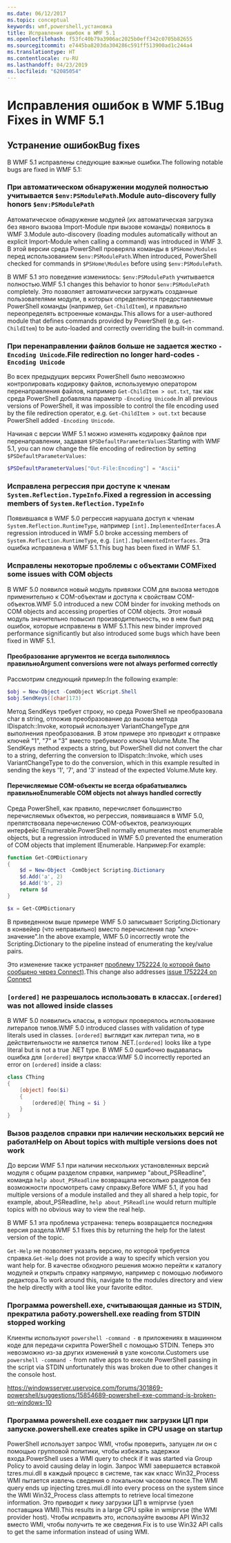```yaml
---
ms.date: 06/12/2017
ms.topic: conceptual
keywords: wmf,powershell,установка
title: Исправления ошибок в WMF 5.1
ms.openlocfilehash: f53fc40b79a3906ac2025b0eff342c0705b82655
ms.sourcegitcommit: e7445ba8203da304286c591ff513900ad1c244a4
ms.translationtype: HT
ms.contentlocale: ru-RU
ms.lasthandoff: 04/23/2019
ms.locfileid: "62085054"
---
```

# <a name="bug-fixes-in-wmf-51"></a><span data-ttu-id="ca60d-103">Исправления ошибок в WMF 5.1</span><span class="sxs-lookup"><span data-stu-id="ca60d-103">Bug Fixes in WMF 5.1</span></span>

## <a name="bug-fixes"></a><span data-ttu-id="ca60d-104">Устранение ошибок</span><span class="sxs-lookup"><span data-stu-id="ca60d-104">Bug fixes</span></span>

<span data-ttu-id="ca60d-105">В WMF 5.1 исправлены следующие важные ошибки.</span><span class="sxs-lookup"><span data-stu-id="ca60d-105">The following notable bugs are fixed in WMF 5.1:</span></span>

### <a name="module-auto-discovery-fully-honors-envpsmodulepath"></a><span data-ttu-id="ca60d-106">При автоматическом обнаружении модулей полностью учитывается `$env:PSModulePath`.</span><span class="sxs-lookup"><span data-stu-id="ca60d-106">Module auto-discovery fully honors `$env:PSModulePath`</span></span>

<span data-ttu-id="ca60d-107">Автоматическое обнаружение модулей (их автоматическая загрузка без явного вызова Import-Module при вызове команды) появилось в WMF 3.</span><span class="sxs-lookup"><span data-stu-id="ca60d-107">Module auto-discovery (loading modules automatically without an explicit Import-Module when calling a command) was introduced in WMF 3.</span></span>
<span data-ttu-id="ca60d-108">В этой версии среда PowerShell проверяла команды в `$PSHome\Modules` перед использованием `$env:PSModulePath`.</span><span class="sxs-lookup"><span data-stu-id="ca60d-108">When introduced, PowerShell checked for commands in `$PSHome\Modules` before using `$env:PSModulePath`.</span></span>

<span data-ttu-id="ca60d-109">В WMF 5.1 это поведение изменилось: `$env:PSModulePath` учитывается полностью.</span><span class="sxs-lookup"><span data-stu-id="ca60d-109">WMF 5.1 changes this behavior to honor `$env:PSModulePath` completely.</span></span>
<span data-ttu-id="ca60d-110">Это позволяет автоматически загружать созданные пользователями модули, в которых определяются предоставляемые PowerShell команды (например, `Get-ChildItem`), и правильно переопределять встроенные команды.</span><span class="sxs-lookup"><span data-stu-id="ca60d-110">This allows for a user-authored module that defines commands provided by PowerShell (e.g. `Get-ChildItem`) to be auto-loaded and correctly overriding the built-in command.</span></span>

### <a name="file-redirection-no-longer-hard-codes--encoding-unicode"></a><span data-ttu-id="ca60d-111">При перенаправлении файлов больше не задается жестко `-Encoding Unicode`.</span><span class="sxs-lookup"><span data-stu-id="ca60d-111">File redirection no longer hard-codes `-Encoding Unicode`</span></span>

<span data-ttu-id="ca60d-112">Во всех предыдущих версиях PowerShell было невозможно контролировать кодировку файлов, используемую оператором перенаправления файлов, например `Get-ChildItem > out.txt`, так как среда PowerShell добавляла параметр `-Encoding Unicode`.</span><span class="sxs-lookup"><span data-stu-id="ca60d-112">In all previous versions of PowerShell, it was impossible to control the file encoding used by the file redirection operator, e.g. `Get-ChildItem > out.txt` because PowerShell added `-Encoding Unicode`.</span></span>

<span data-ttu-id="ca60d-113">Начиная с версии WMF 5.1 можно изменять кодировку файлов при перенаправлении, задавая `$PSDefaultParameterValues`:</span><span class="sxs-lookup"><span data-stu-id="ca60d-113">Starting with WMF 5.1, you can now change the file encoding of redirection by setting `$PSDefaultParameterValues`:</span></span>

```powershell
$PSDefaultParameterValues["Out-File:Encoding"] = "Ascii"
```

### <a name="fixed-a-regression-in-accessing-members-of-systemreflectiontypeinfo"></a><span data-ttu-id="ca60d-114">Исправлена регрессия при доступе к членам `System.Reflection.TypeInfo`.</span><span class="sxs-lookup"><span data-stu-id="ca60d-114">Fixed a regression in accessing members of `System.Reflection.TypeInfo`</span></span>

<span data-ttu-id="ca60d-115">Появившаяся в WMF 5.0 регрессия нарушала доступ к членам `System.Reflection.RuntimeType`, например `[int].ImplementedInterfaces`.</span><span class="sxs-lookup"><span data-stu-id="ca60d-115">A regression introduced in WMF 5.0 broke accessing members of `System.Reflection.RuntimeType`, e.g. `[int].ImplementedInterfaces`.</span></span>
<span data-ttu-id="ca60d-116">Эта ошибка исправлена в WMF 5.1.</span><span class="sxs-lookup"><span data-stu-id="ca60d-116">This bug has been fixed in WMF 5.1.</span></span>


### <a name="fixed-some-issues-with-com-objects"></a><span data-ttu-id="ca60d-117">Исправлены некоторые проблемы с объектами COM</span><span class="sxs-lookup"><span data-stu-id="ca60d-117">Fixed some issues with COM objects</span></span>

<span data-ttu-id="ca60d-118">В WMF 5.0 появился новый модуль привязки COM для вызова методов применительно к COM-объектам и доступа к свойствам COM-объектов.</span><span class="sxs-lookup"><span data-stu-id="ca60d-118">WMF 5.0 introduced a new COM binder for invoking methods on COM objects and accessing properties of COM objects.</span></span>
<span data-ttu-id="ca60d-119">Этот новый модуль значительно повысил производительность, но в нем был ряд ошибок, которые исправлены в WMF 5.1.</span><span class="sxs-lookup"><span data-stu-id="ca60d-119">This new binder improved performance significantly but also introduced some bugs which have been fixed in WMF 5.1.</span></span>

#### <a name="argument-conversions-were-not-always-performed-correctly"></a><span data-ttu-id="ca60d-120">Преобразование аргументов не всегда выполнялось правильно</span><span class="sxs-lookup"><span data-stu-id="ca60d-120">Argument conversions were not always performed correctly</span></span>

<span data-ttu-id="ca60d-121">Рассмотрим следующий пример:</span><span class="sxs-lookup"><span data-stu-id="ca60d-121">In the following example:</span></span>

```powershell
$obj = New-Object -ComObject WScript.Shell
$obj.SendKeys([char]173)
```

<span data-ttu-id="ca60d-122">Метод SendKeys требует строку, но среда PowerShell не преобразовала char в string, отложив преобразование до вызова метода IDispatch::Invoke, который использует VariantChangeType для выполнения преобразования. В этом примере это приводит к отправке ключей "1", "7" и "3" вместо требуемого ключа Volume.Mute.</span><span class="sxs-lookup"><span data-stu-id="ca60d-122">The SendKeys method expects a string, but PowerShell did not convert the char to a string, deferring the conversion to IDispatch::Invoke, which uses VariantChangeType to do the conversion, which in this example resulted in sending the keys '1', '7', and '3' instead of the expected Volume.Mute key.</span></span>

#### <a name="enumerable-com-objects-not-always-handled-correctly"></a><span data-ttu-id="ca60d-123">Перечисляемые COM-объекты не всегда обрабатывались правильно</span><span class="sxs-lookup"><span data-stu-id="ca60d-123">Enumerable COM objects not always handled correctly</span></span>

<span data-ttu-id="ca60d-124">Среда PowerShell, как правило, перечисляет большинство перечисляемых объектов, но регрессия, появившаяся в WMF 5.0, препятствовала перечислению COM-объектов, реализующих интерфейс IEnumerable.</span><span class="sxs-lookup"><span data-stu-id="ca60d-124">PowerShell normally enumerates most enumerable objects, but a regression introduced in WMF 5.0 prevented the enumeration of COM objects that implement IEnumerable.</span></span>  <span data-ttu-id="ca60d-125">Например:</span><span class="sxs-lookup"><span data-stu-id="ca60d-125">For example:</span></span>

```powershell
function Get-COMDictionary
{
    $d = New-Object -ComObject Scripting.Dictionary
    $d.Add('a', 2)
    $d.Add('b', 2)
    return $d
}

$x = Get-COMDictionary
```

<span data-ttu-id="ca60d-126">В приведенном выше примере WMF 5.0 записывает Scripting.Dictionary в конвейер (что неправильно) вместо перечисления пар "ключ-значение".</span><span class="sxs-lookup"><span data-stu-id="ca60d-126">In the above example, WMF 5.0 incorrectly wrote the Scripting.Dictionary to the pipeline instead of enumerating the key/value pairs.</span></span>

<span data-ttu-id="ca60d-127">Это изменение также устраняет [проблему 1752224 (о которой было сообщено через Connect)](https://connect.microsoft.com/PowerShell/feedback/details/1752224).</span><span class="sxs-lookup"><span data-stu-id="ca60d-127">This change also addresses [issue 1752224 on Connect](https://connect.microsoft.com/PowerShell/feedback/details/1752224)</span></span>

### <a name="ordered-was-not-allowed-inside-classes"></a><span data-ttu-id="ca60d-128">`[ordered]` не разрешалось использовать в классах.</span><span class="sxs-lookup"><span data-stu-id="ca60d-128">`[ordered]` was not allowed inside classes</span></span>

<span data-ttu-id="ca60d-129">В WMF 5.0 появились классы, в которых проверялось использование литералов типов.</span><span class="sxs-lookup"><span data-stu-id="ca60d-129">WMF 5.0 introduced classes with validation of type literals used in classes.</span></span>
<span data-ttu-id="ca60d-130">`[ordered]` выглядит как литерал типа, но в действительности не является типом .NET.</span><span class="sxs-lookup"><span data-stu-id="ca60d-130">`[ordered]` looks like a type literal but is not a true .NET type.</span></span>
<span data-ttu-id="ca60d-131">В WMF 5.0 ошибочно выдавалась ошибка для `[ordered]` внутри класса:</span><span class="sxs-lookup"><span data-stu-id="ca60d-131">WMF 5.0 incorrectly reported an error on `[ordered]` inside a class:</span></span>

```powershell
class CThing
{
    [object] foo($i)
    {
        [ordered]@{ Thing = $i }
    }
}
```


### <a name="help-on-about-topics-with-multiple-versions-does-not-work"></a><span data-ttu-id="ca60d-132">Вызов разделов справки при наличии нескольких версий не работал</span><span class="sxs-lookup"><span data-stu-id="ca60d-132">Help on About topics with multiple versions does not work</span></span>

<span data-ttu-id="ca60d-133">До версии WMF 5.1 при наличии нескольких установленных версий модуля с общим разделом справки, например "about_PSReadline", команда `help about_PSReadline` возвращала несколько разделов без возможности просмотреть саму справку.</span><span class="sxs-lookup"><span data-stu-id="ca60d-133">Before WMF 5.1, if you had multiple versions of a module installed and they all shared a help topic, for example, about_PSReadline, `help about_PSReadline` would return multiple topics with no obvious way to view the real help.</span></span>

<span data-ttu-id="ca60d-134">В WMF 5.1 эта проблема устранена: теперь возвращается последняя версия раздела.</span><span class="sxs-lookup"><span data-stu-id="ca60d-134">WMF 5.1 fixes this by returning the help for the latest version of the topic.</span></span>

<span data-ttu-id="ca60d-135">`Get-Help` не позволяет указать версию, по которой требуется справка.</span><span class="sxs-lookup"><span data-stu-id="ca60d-135">`Get-Help` does not provide a way to specify which version you want help for.</span></span>
<span data-ttu-id="ca60d-136">В качестве обходного решения можно перейти к каталогу модулей и открыть справку напрямую, например с помощью любимого редактора.</span><span class="sxs-lookup"><span data-stu-id="ca60d-136">To work around this, navigate to the modules directory and view the help directly with a tool like your favorite editor.</span></span>

### <a name="powershellexe-reading-from-stdin-stopped-working"></a><span data-ttu-id="ca60d-137">Программа powershell.exe, считывающая данные из STDIN, прекратила работу.</span><span class="sxs-lookup"><span data-stu-id="ca60d-137">powershell.exe reading from STDIN stopped working</span></span>

<span data-ttu-id="ca60d-138">Клиенты используют `powershell -command -` в приложениях в машинном коде для передачи скрипта PowerShell с помощью STDIN. Теперь это невозможно из-за других изменений в узле консоли.</span><span class="sxs-lookup"><span data-stu-id="ca60d-138">Customers use `powershell -command -` from native apps to execute PowerShell passing in the script via STDIN unfortunately this was broken due to other changes it the console host.</span></span>

https://windowsserver.uservoice.com/forums/301869-powershell/suggestions/15854689-powershell-exe-command-is-broken-on-windows-10

### <a name="powershellexe-creates-spike-in-cpu-usage-on-startup"></a><span data-ttu-id="ca60d-139">Программа powershell.exe создает пик загрузки ЦП при запуске.</span><span class="sxs-lookup"><span data-stu-id="ca60d-139">powershell.exe creates spike in CPU usage on startup</span></span>

<span data-ttu-id="ca60d-140">PowerShell использует запрос WMI, чтобы проверить, запущен ли он с помощью групповой политики, чтобы избежать задержки входа.</span><span class="sxs-lookup"><span data-stu-id="ca60d-140">PowerShell uses a WMI query to check if it was started via Group Policy to avoid causing delay in login.</span></span>
<span data-ttu-id="ca60d-141">Запрос WMI завершается вставкой tzres.mui.dll в каждый процесс в системе, так как класс Win32_Process WMI пытается извлечь сведения о локальном часовом поясе.</span><span class="sxs-lookup"><span data-stu-id="ca60d-141">The WMI query ends up injecting tzres.mui.dll into every process on the system since the WMI Win32_Process class attempts to retrieve local timezone information.</span></span>
<span data-ttu-id="ca60d-142">Это приводит к пику загрузки ЦП в wmiprvse (узел поставщика WMI).</span><span class="sxs-lookup"><span data-stu-id="ca60d-142">This results in a large CPU spike in wmiprvse (the WMI provider host).</span></span>
<span data-ttu-id="ca60d-143">Чтобы исправить это, используйте вызовы API Win32 вместо WMI, чтобы получить те же сведения.</span><span class="sxs-lookup"><span data-stu-id="ca60d-143">Fix is to use Win32 API calls to get the same information instead of using WMI.</span></span>
